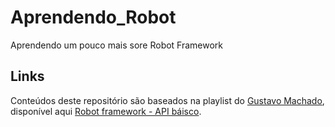 # Aprendendo_Robot
Aprendendo um pouco mais sore Robot Framework

## Links
Conteúdos deste repositório são baseados na playlist do [Gustavo Machado](www.youtube.com/@qagesmachado), disponível aqui [Robot framework - API báisco](https://www.youtube.com/watch?v=BgermFrsiYc&list=PLVQdoQTyi01i-2XS-YY0WtbrIFr7sryUb).